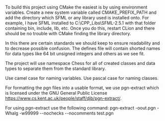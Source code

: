 To build this project using CMake the easiest is by using environment variables.
Create a new system variable called CMAKE_PREFIX_PATH and add the directory which 
SFML or any library used is installed onto. For example, I have SFML installed to
C:\CPP_Libs\SFML-2.5.1 with that folder containing bin, include, lib, etc. Once you
do this, restart CLion and there should be no trouble with CMake finding the library
directory.

In this there are certain standards we should keep to ensure readability and to
decrease possible confusion. The defines file will contain shorted names for data
types like 64 bit unsigned integers and others as we see fit.

The project will use namespace Chess for all of created classes and data types 
to separate them from the standard library.

Use camel case for naming variables. Use pascal case for naming classes.

For formatting the pgn files into a usable format, we use pgn-extract which is licensed
under the GNU General Public License https://www.cs.kent.ac.uk/people/staff/djb/pgn-extract/.

For using pgn-extract use the following command:
pgn-extract -oout.pgn -Whalg -w99999 --nochecks --nocomments test.pgn
